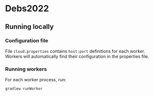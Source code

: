 # Debs2022

## Running locally

### Configuration file
File `cloud.properties` contains `host:port` definitions for each worker.  
Workers will automatically find their configuration in the properties file.

### Running workers
For each worker process, run:
```shell
gradlew runWorker
```

